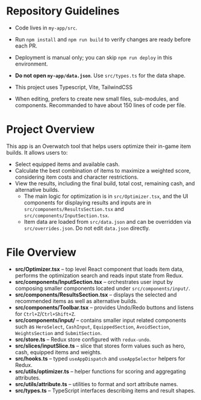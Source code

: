 # Repository Guidelines

- Code lives in `my-app/src`.
- Run `npm install` and `npm run build` to verify changes are ready before each PR.
- Deployment is manual only; you can skip `npm run deploy` in this environment.
- **Do not open `my-app/data.json`**. Use `src/types.ts` for the data shape.

- This project uses Typescript, Vite, TailwindCSS
- When editing, prefers to create new small files, sub-modules, and components. Recommanded to have about 150 lines of code per file.

# Project Overview
This app is an Overwatch tool that helps users optimize their in-game item builds. It allows users to:

- Select equipped items and available cash.
- Calculate the best combination of items to maximize a weighted score, considering item costs and character restrictions.
- View the results, including the final build, total cost, remaining cash, and alternative builds.
  - The main logic for optimization is in `src/Optimizer.tsx`, and the UI components for displaying results and inputs are in `src/components/ResultsSection.tsx` and `src/components/InputSection.tsx`.
  - Item data are loaded from `src/data.json` and can be overridden via `src/overrides.json`. Do not edit `data.json` directly.

# File Overview

- **src/Optimizer.tsx** – top level React component that loads item data, performs the optimization search and reads input state from Redux.
- **src/components/InputSection.tsx** – orchestrates user input by composing smaller components located under `src/components/input/`.
- **src/components/ResultsSection.tsx** – displays the selected and recommended items as well as alternative builds.
- **src/components/Toolbar.tsx** – provides Undo/Redo buttons and listens for `Ctrl+Z`/`Ctrl+Shift+Z`.
- **src/components/input/** – contains smaller input related components such as `HeroSelect`, `CashInput`, `EquippedSection`, `AvoidSection`, `WeightsSection` and `SubmitSection`.
- **src/store.ts** – Redux store configured with `redux-undo`.
- **src/slices/inputSlice.ts** – slice that stores form values such as hero, cash, equipped items and weights.
- **src/hooks.ts** – typed `useAppDispatch` and `useAppSelector` helpers for Redux.
- **src/utils/optimizer.ts** – helper functions for scoring and aggregating attributes.
- **src/utils/attribute.ts** – utilities to format and sort attribute names.
- **src/types.ts** – TypeScript interfaces describing items and result shapes.
